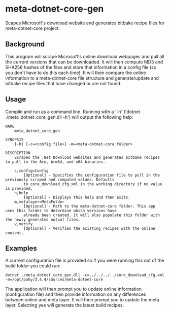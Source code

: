 # meta-dotnet-core-gen
Scapes Microsoft's download website and generates bitbake recipe files for meta-dotnet-core project.

## Background
This program will scrape Microsoft's online download webpages and pull all the current versions that can be downloaded. It will then
compute MD5 and SHA256 hashes of the files and store that information in a config file (so you don't have to do this each time). It will
then compare the online information to a meta-dotnet-core file structure and generate/update and bitbake recipe files that have changed
or are not found.

## Usage
Compile and run as a command line. Running with a '-h' ('dotnet ./meta_dotnet_core_gen.dll -h') will output the following help:

````
NAME
    meta_dotnet_core_gen

SYNOPSIS
    [-h] [-c=<config file>] -m=<meta-dotnet-core folder>

DESCRIPTION
    Scrapes the .Net Download websites and generates bitbake recipes to pull in the Arm, Arm64, and x64 binaries.

    c,config=Config
        [Optional] - Specifies the configuration file to pull in the previously scraped and computed values. Defaults
        to core_download_cfg.xml in the working directory if no value is provided.
    h,help
        [Optional] - Displays this help and then exits.
    m,metalayer=MetaFolder
        [Optional] - Path to the meta-dotnet-core folder. This app uses this folder to determine which versions have
        already been created. It will also populate this folder with the newly generated output files.
    v,verify
        [Optional] - Verifies the existing recipes with the online content.
````

## Examples
A current configuration file is provided so if you were running this out of the build folder you could run:
````
dotnet ./meta_dotnet_core_gen.dll -c=../../../../core_download_cfg.xml -m=/opt/poky/3.4.4/sources/meta-dotnet-core
````
The application will then prompt you to update online information (configuration file) and then provide information on
any differences between online and meta layer. It will then prompt you to update the meta layer. Selecting yes will generate
the latest build recipes.
